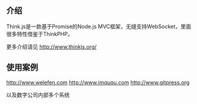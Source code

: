 ## 介绍
Think.js是一款基于Promise的Node.js MVC框架，无缝支持WebSocket，里面很多特性借鉴于ThinkPHP。

更多介绍请见 http://www.thinkjs.org/

## 使用案例

<http://www.welefen.com>
<http://www.imququ.com>
<http://www.gitpress.org>

以及数字公司内部多个系统
